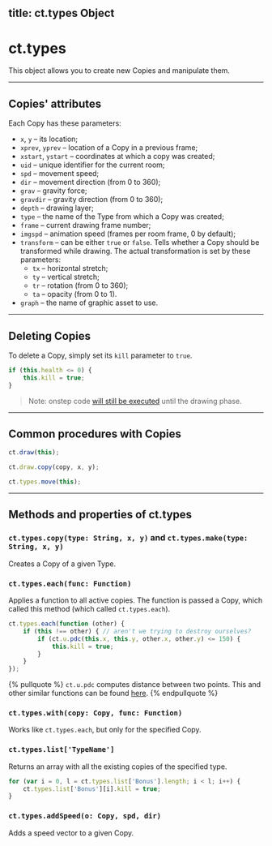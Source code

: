 title: ct.types Object
---

# ct.types

This object allows you to create new Copies and manipulate them.

---

## Copies' attributes

Each Copy has these parameters:

- `x`, `y` – its location;
- `xprev`, `yprev` – location of a Copy in a previous frame;
- `xstart`, `ystart` – coordinates at which a copy was created;
- `uid` – unique identifier for the current room;
- `spd` – movement speed;
- `dir` – movement direction (from 0 to 360);
- `grav` – gravity force;
- `gravdir` – gravity direction (from 0 to 360);
- `depth` – drawing layer;
- `type` – the name of the Type from which a Copy was created;
- `frame` – current drawing frame number;
- `imgspd` – animation speed (frames per room frame, 0 by default);
- `transform` – can be either `true` or `false`. Tells whether a Copy should be transformed while drawing. The actual transformation is set by these parameters:
    - `tx` – horizontal stretch;
    - `ty` – vertical stretch;
    - `tr` – rotation (from 0 to 360);
    - `ta` – opacity (from 0 to 1).
- `graph` – the name of graphic asset to use.

---

## Deleting Copies

To delete a Copy, simply set its `kill` parameter to `true`.

```js Example: delete Copy, if its health is depleted
if (this.health <= 0) {
    this.kill = true;
}
```

> Note: onstep code [will still be executed](ct.html#Event-sequence) until the drawing phase.

---

## Common procedures with Copies

```js Draw the current Copy in its place
ct.draw(this);
```

```js Draw a Copy in a specified location
ct.draw.copy(copy, x, y);
```

```js Move a Copy according to its 'spd' and 'grav' parameters
ct.types.move(this);
```

---

## Methods and properties of ct.types

### `ct.types.copy(type: String, x, y)` and `ct.types.make(type: String, x, y)`

Creates a Copy of a given Type.

### `ct.types.each(func: Function)`

Applies a function to all active copies. The function is passed a Copy, which called this method (which called `ct.types.each`).

```js Example: destroy all the copies within a 150px radius
ct.types.each(function (other) {
    if (this !== other) { // aren't we trying to destroy ourselves?
        if (ct.u.pdc(this.x, this.y, other.x, other.y) <= 150) {
            this.kill = true;
        }
    }
});
```

{% pullquote %}
`ct.u.pdc` computes distance between two points. This and other similar functions can be found [here](ct.u.html).
{% endpullquote %}

### `ct.types.with(copy: Copy, func: Function)`

Works like `ct.types.each`, but only for the specified Copy.

### `ct.types.list['TypeName']`

Returns an array with all the existing copies of the specified type.

```js Example: make an order to destroy all the 'Bonus' Copies
for (var i = 0, l = ct.types.list['Bonus'].length; i < l; i++) {
    ct.types.list['Bonus'][i].kill = true;
}
```

### `ct.types.addSpeed(o: Copy, spd, dir)`

Adds a speed vector to a given Copy.